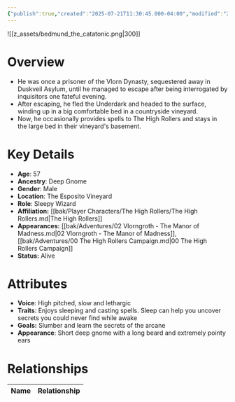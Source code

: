 ```yaml
---
{"publish":true,"created":"2025-07-21T11:30:45.000-04:00","modified":"2025-10-17T10:24:15.593-04:00","cssclasses":""}
---
```


![[z_assets/bedmund_the_catatonic.png|300]]

# Overview
- He was once a prisoner of the Vlorn Dynasty, sequestered away in Duskveil Asylum, until he managed to escape after being interrogated by inquisitors one fateful evening.
- After escaping, he fled the Underdark and headed to the surface, winding up in a big comfortable bed in a countryside vineyard.
- Now, he occasionally provides spells to The High Rollers and stays in the large bed in their vineyard's basement.

# Key Details
- **Age**: 57
- **Ancestry**: Deep Gnome
- **Gender**: Male
- **Location**: The Esposito Vineyard
- **Role**: Sleepy Wizard
- **Affiliation:** [[bak/Player Characters/The High Rollers/The High Rollers.md\|The High Rollers]]
- **Appearances:** [[bak/Adventures/02 Vlorngroth - The Manor of Madness.md\|02 Vlorngroth - The Manor of Madness]],[[bak/Adventures/00 The High Rollers Campaign.md\|00 The High Rollers Campaign]]
- **Status:** Alive

# Attributes
- **Voice**: High pitched, slow and lethargic
- **Traits**: Enjoys sleeping and casting spells. Sleep can help you uncover secrets you could never find while awake
- **Goals:** Slumber and learn the secrets of the arcane
- **Appearance**: Short deep gnome with a long beard and extremely pointy ears

# Relationships

| Name  | Relationship |
| ----- | ------------ |
